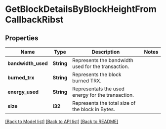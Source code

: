 # GetBlockDetailsByBlockHeightFromCallbackRibst

## Properties

Name | Type | Description | Notes
------------ | ------------- | ------------- | -------------
**bandwidth_used** | **String** | Represents the bandwidth used for the transaction. | 
**burned_trx** | **String** | Represents the block burned TRX. | 
**energy_used** | **String** | Representats the used energy for the transaction. | 
**size** | **i32** | Represents the total size of the block in Bytes. | 

[[Back to Model list]](../README.md#documentation-for-models) [[Back to API list]](../README.md#documentation-for-api-endpoints) [[Back to README]](../README.md)


